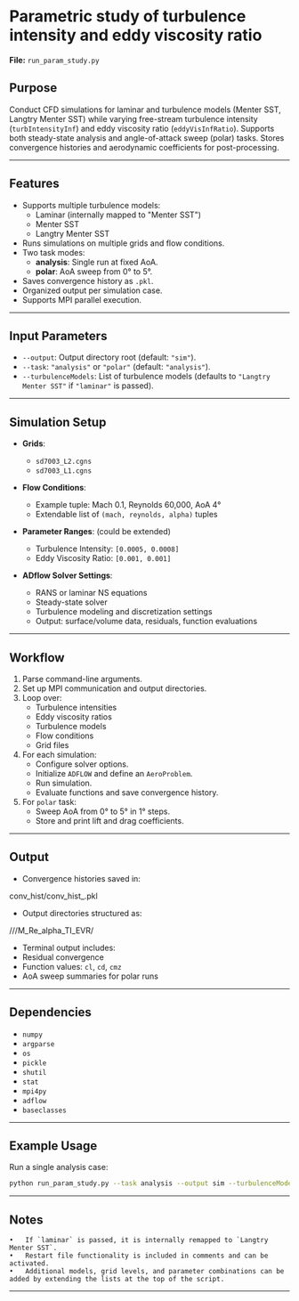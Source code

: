 # Parametric study of turbulence intensity and eddy viscosity ratio

**File:** `run_param_study.py`

## Purpose

Conduct CFD simulations for laminar and turbulence models (Menter SST, Langtry Menter SST) while varying free-stream turbulence intensity (`turbIntensityInf`) and eddy viscosity ratio (`eddyVisInfRatio`). Supports both steady-state analysis and angle-of-attack sweep (polar) tasks. Stores convergence histories and aerodynamic coefficients for post-processing.

---

## Features

- Supports multiple turbulence models:
  - Laminar (internally mapped to "Menter SST")
  - Menter SST
  - Langtry Menter SST
- Runs simulations on multiple grids and flow conditions.
- Two task modes:
  - **analysis**: Single run at fixed AoA.
  - **polar**: AoA sweep from 0° to 5°.
- Saves convergence history as `.pkl`.
- Organized output per simulation case.
- Supports MPI parallel execution.

---

## Input Parameters

- `--output`: Output directory root (default: `"sim"`).
- `--task`: `"analysis"` or `"polar"` (default: `"analysis"`).
- `--turbulenceModels`: List of turbulence models (defaults to `"Langtry Menter SST"` if `"laminar"` is passed).

---

## Simulation Setup

- **Grids**:
  - `sd7003_L2.cgns`
  - `sd7003_L1.cgns`

- **Flow Conditions**:
  - Example tuple: Mach 0.1, Reynolds 60,000, AoA 4°
  - Extendable list of `(mach, reynolds, alpha)` tuples

- **Parameter Ranges**: (could be extended)
  - Turbulence Intensity: `[0.0005, 0.0008]` 
  - Eddy Viscosity Ratio: `[0.001, 0.001]` 

- **ADflow Solver Settings**:
  - RANS or laminar NS equations
  - Steady-state solver
  - Turbulence modeling and discretization settings
  - Output: surface/volume data, residuals, function evaluations

---

## Workflow

1. Parse command-line arguments.
2. Set up MPI communication and output directories.
3. Loop over:
   - Turbulence intensities
   - Eddy viscosity ratios
   - Turbulence models
   - Flow conditions
   - Grid files
4. For each simulation:
   - Configure solver options.
   - Initialize `ADFLOW` and define an `AeroProblem`.
   - Run simulation.
   - Evaluate functions and save convergence history.
5. For `polar` task:
   - Sweep AoA from 0° to 5° in 1° steps.
   - Store and print lift and drag coefficients.

---

## Output

- Convergence histories saved in:

conv_hist/conv_hist_.pkl

- Output directories structured as:

///M_Re_alpha_TI_EVR/

- Terminal output includes:
- Residual convergence
- Function values: `cl`, `cd`, `cmz`
- AoA sweep summaries for polar runs

---

## Dependencies

- `numpy`
- `argparse`
- `os`
- `pickle`
- `shutil`
- `stat`
- `mpi4py`
- `adflow`
- `baseclasses`

---

## Example Usage

Run a single analysis case:
```bash
python run_param_study.py --task analysis --output sim --turbulenceModels `Langtry Menter SST`
```


---

## Notes
	•	If `laminar` is passed, it is internally remapped to `Langtry Menter SST`.
	•	Restart file functionality is included in comments and can be activated.
	•	Additional models, grid levels, and parameter combinations can be added by extending the lists at the top of the script.

---